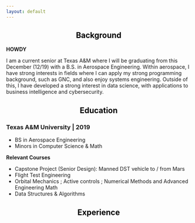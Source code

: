 ```yaml
---
layout: default
---
```

<center>
    <h2><a style="color: black">Background</a></h2>
</center>

**HOWDY**

I am a current senior at Texas A&M where I will be graduating from this December (12/19) with a B.S. in Aerospace Engineering. Within aerospace, I have strong interests in fields where I can apply my strong programming background, such as GNC, and also enjoy systems engineering. Outside of this, I have developed a strong interest in data science, with applications to business intelligence and cybersecurity.
<a></a>


<center>
    <h2><a style="color: black">Education</a></h2>
</center>

### Texas A&M University | 2019
- BS in Aerospace Engineering
- Minors in Computer Science & Math

**Relevant Courses**
- Capstone Project (Senior Design): Manned DST vehicle to / from Mars
- Flight Test Engineering
- Orbital Mechanics ; Active controls ; Numerical Methods and Advanced Engineering Math 
- Data Structures & Algorithms
 <a></a>
 
 
<center>
    <h2><a style="color: black">Experience</a></h2>
</center>